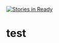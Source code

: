 [![Stories in Ready](https://badge.waffle.io/tariff/test.png?label=ready&title=Ready)](https://waffle.io/tariff/test)
# test
